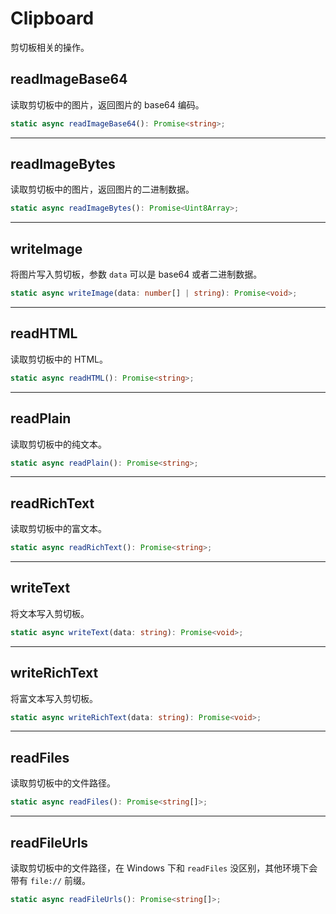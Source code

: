 # Clipboard
剪切板相关的操作。

## readImageBase64
读取剪切板中的图片，返回图片的 base64 编码。

```typescript
static async readImageBase64(): Promise<string>;
```

---

## readImageBytes
读取剪切板中的图片，返回图片的二进制数据。

```typescript
static async readImageBytes(): Promise<Uint8Array>;
```

---

## writeImage
将图片写入剪切板，参数 `data` 可以是 base64 或者二进制数据。

```typescript
static async writeImage(data: number[] | string): Promise<void>;
```

---

## readHTML
读取剪切板中的 HTML。

```typescript
static async readHTML(): Promise<string>;
```

---

## readPlain
读取剪切板中的纯文本。

```typescript
static async readPlain(): Promise<string>;
```

---

## readRichText
读取剪切板中的富文本。

```typescript
static async readRichText(): Promise<string>;
```

---

## writeText
将文本写入剪切板。

```typescript
static async writeText(data: string): Promise<void>;
```

---

## writeRichText
将富文本写入剪切板。

```typescript
static async writeRichText(data: string): Promise<void>;
```

---

## readFiles
读取剪切板中的文件路径。

```typescript
static async readFiles(): Promise<string[]>;
```

---

## readFileUrls
读取剪切板中的文件路径，在 Windows 下和 `readFiles` 没区别，其他环境下会带有 `file://` 前缀。

```typescript
static async readFileUrls(): Promise<string[]>;
```
